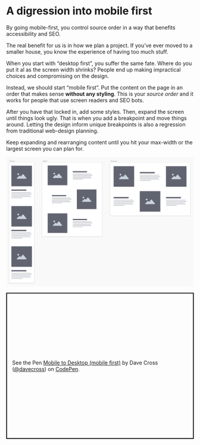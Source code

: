 # A digression into mobile first

By going mobile-first, you control source order in a way that benefits accessibility and SEO.

The real benefit for us is in how we plan a project. If you’ve ever moved to a smaller house, you know the experience of having too much stuff.

When you start with “desktop first”, you suffer the same fate. Where do you put it al as the screen width shrinks? People end up making impractical choices and compromising on the design.

Instead, we should start “mobile first”. Put the content on the page in an order that makes sense **without any styling**. This is your _source order_ and it works for people that use screen readers and SEO bots.

After you have that locked in, add some styles. Then, expand the screen until things look ugly. That is when you add a breakpoint and move things around. Letting the design inform unique breakpoints is also a regression from traditional web-design planning.

Keep expanding and rearranging content until you hit your max-width or the largest screen you can plan for.

![Mobile first](./files/mobile-first.png)

<p class="codepen" data-height="392" data-theme-id="0" data-default-tab="result" data-user="davecross" data-slug-hash="7dd4a7d93b6e1501e272a5ff631ce664" style="height: 392px; box-sizing: border-box; display: flex; align-items: center; justify-content: center; border: 2px solid black; margin: 1em 0; padding: 1em;" data-pen-title="Mobile to Desktop (mobile first)">
  <span>See the Pen <a href="https://codepen.io/davecross/pen/7dd4a7d93b6e1501e272a5ff631ce664/">
  Mobile to Desktop (mobile first)</a> by Dave Cross (<a href="https://codepen.io/davecross">@davecross</a>)
  on <a href="https://codepen.io">CodePen</a>.</span>
</p>

<codepen/>
